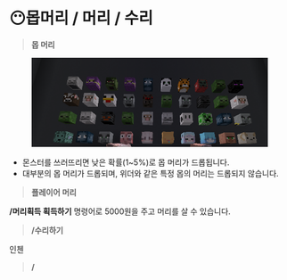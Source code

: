 # 😶몹머리 / 머리 / 수리

> **몹 머리**

<figure><img src="../../.gitbook/assets/image (4).png" alt=""><figcaption></figcaption></figure>

* 몬스터를 쓰러뜨리면 낮은 확률(1\~5%)로 몹 머리가 드롭됩니다.&#x20;
* 대부분의 몹 머리가 드롭되며, 위더와 같은 특정 몹의 머리는 드롭되지 않습니다.

> **플레이어 머리**

**/머리획득 획득하기** 명령어로 5000원을 주고 머리를 살 수 있습니다.

> **/수리하기**&#x20;

인첸

> **/**
